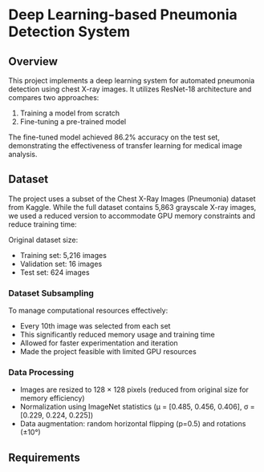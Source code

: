 # Deep Learning-based Pneumonia Detection System

## Overview
This project implements a deep learning system for automated pneumonia detection using chest X-ray images. It utilizes ResNet-18 architecture and compares two approaches:
1. Training a model from scratch
2. Fine-tuning a pre-trained model

The fine-tuned model achieved 86.2% accuracy on the test set, demonstrating the effectiveness of transfer learning for medical image analysis.

## Dataset
The project uses a subset of the Chest X-Ray Images (Pneumonia) dataset from Kaggle. While the full dataset contains 5,863 grayscale X-ray images, we used a reduced version to accommodate GPU memory constraints and reduce training time:

Original dataset size:
- Training set: 5,216 images
- Validation set: 16 images
- Test set: 624 images

### Dataset Subsampling
To manage computational resources effectively:
- Every 10th image was selected from each set
- This significantly reduced memory usage and training time
- Allowed for faster experimentation and iteration
- Made the project feasible with limited GPU resources

### Data Processing
- Images are resized to 128 × 128 pixels (reduced from original size for memory efficiency)
- Normalization using ImageNet statistics (μ = [0.485, 0.456, 0.406], σ = [0.229, 0.224, 0.225])
- Data augmentation: random horizontal flipping (p=0.5) and rotations (±10°)

## Requirements
